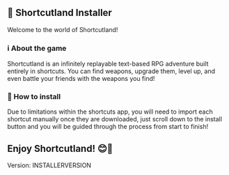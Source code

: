 ## 🌄 Shortcutland Installer
Welcome to the world of Shortcutland!

### ℹ️ About the game
Shortcutland is an infinitely replayable text-based RPG adventure built entirely in shortcuts. You can find weapons, upgrade them, level up, and even battle your friends with the weapons you find!

### 🤔 How to install
Due to limitations within the shortcuts app, you will need to import each shortcut manually once they are downloaded, just scroll down to the install button and you will be guided through the process from start to finish!

## Enjoy Shortcutland! 😊🌌
Version: INSTALLERVERSION
